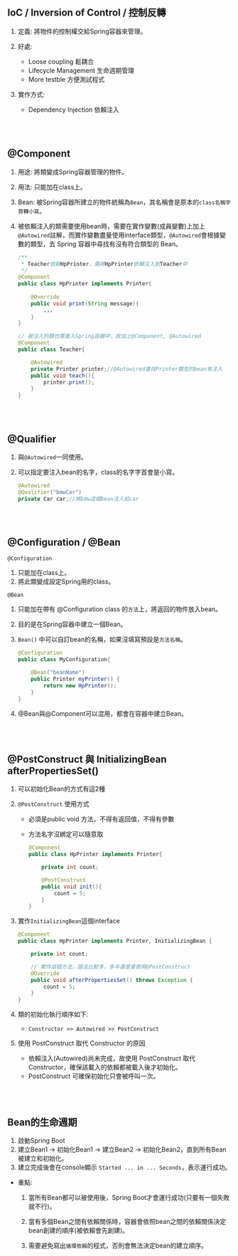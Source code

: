 ## IoC / Inversion of Control / 控制反轉
1. 定義: 將物件的控制權交給Spring容器來管理。
2. 好處: 
    * Loose coupling 鬆耦合
    * Lifecycle Management 生命週期管理
    * More testble 方便測試程式

3. 實作方式: 
    * Dependency Injection 依賴注入


<br/>

<br/>

## @Component
1. 用途: 將類變成Spring容器管理的物件。
2. 用法: 只能加在class上。
3. Bean: 被Spring容器所建立的物件統稱為`Bean`，其名稱會是原本的`class名稱字首轉小寫`。

4. 被依賴注入的類需要使用bean時，需要在實作變數(成員變數)上加上`@Autowired`註解，而實作變數盡量使用interface類型，`@Autowired`會根據變數的類型，去 Spring 容器中尋找有沒有符合類型的 Bean。

    ```java
    /**
     * Teacher依賴HpPrinter，需將HpPrinter依賴注入到Teacher中
     */
    @Component
    public class HpPrinter implements Printer{
        
        @Override
        public void print(String message){
            ...
        }
    }

    // 被注入的類也需進入Spring容器中，故加上@Component, @Autowired
    @Component
    public class Teacher{

        @Autowired
        private Printer printer;//@Autowired會找Printer類型的bean來注入
        public void teach(){
            printer.print();
        }
    }
    ```

<br/>

<br/>

## @Qualifier
1. 與`@Autowired`一同使用。
2. 可以指定要注入bean的名字，class的名字字首會是小寫。

    ```java
    @Autowired
    @Qualifier("bmwCar")
    private Car car;//將bmw這個bean注入給car
    ```

<br/>

<br/>

## @Configuration / @Bean

`@Configuration`
1. 只能加在class上。
2. 將此類變成設定Spring用的class。


`@Bean`  

1. 只能加在帶有 @Configuration class 的`方法`上，將返回的物件放入bean。
2. 目的是在Spring容器中建立一個Bean。
3. `Bean()` 中可以自訂bean的名稱，如果沒填寫預設是`方法名稱`。

    ```java
    @Configuration
    public class MyConfiguration{

        @Bean("beanName")
        public Printer myPrinter() {
            return new HpPrinter();
        }
    }
    ```

4. @Bean與@Component可以混用，都會在容器中建立Bean。


<br/>

<br/>

## @PostConstruct 與 InitializingBean afterPropertiesSet()
1. 可以初始化Bean的方式有這2種

2. `@PostConstruct` 使用方式

    * 必須是public void 方法，不得有返回值，不得有參數
    * 方法名字沒綁定可以隨意取

        ```java
        @Component
        public class HpPrinter implements Printer{

            private int count;

            @PostConstruct
            public void init(){
                count = 5;
            }
        }
        ```

3. 實作`InitializingBean`這個interface

    ```java
    @Component
    public class HpPrinter implements Printer, InitializingBean {

        private int count;

        // 實作這個方法，語法比較多，多半還是會使用@PostConstruct
        @Override
        public void afterPropertiesSet() throws Exception {
            count = 5;
        }
    }
    ```


4. 類的初始化執行順序如下:

    * `Constructor >> Autowired >> PostConstruct`

5. 使用 PostConstruct 取代 Constructor 的原因

    * 依賴注入(Autowired)尚未完成，故使用 PostConstruct 取代 Constructor，確保該載入的依賴都被載入後才初始化。
    * PostConstruct 可確保初始化只會被呼叫一次。

<br/>

<br/>

## Bean的生命週期
1. 啟動Spring Boot
2. 建立Bean1 -> 初始化Bean1 -> 建立Bean2 -> 初始化Bean2，直到所有Bean被建立和初始化。
3. 建立完成後會在console顯示 `Started ... in ... Seconds`，表示運行成功。


* 重點: 
    1. 當所有Bean都可以被使用後，Spring Boot才會運行成功(只要有一個失敗就不行)。

    2. 當有多個Bean之間有依賴關係時，容器會依照bean之間的依賴關係決定bean創建的順序(被依賴會先創建)。

    3. 需要避免寫出`循環依賴`的程式，否則會無法決定bean的建立順序。

<br/>

<br/>